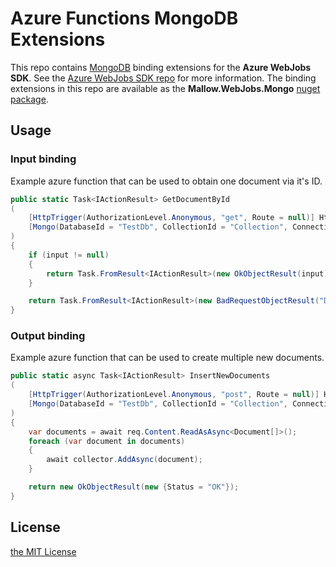 # Azure Functions MongoDB Extensions

This repo contains [MongoDB](https://www.mongodb.com/) binding extensions for the **Azure WebJobs SDK**. See the [Azure WebJobs SDK repo](https://github.com/Azure/azure-webjobs-sdk) for more information. The binding extensions in this repo are available as the **Mallow.WebJobs.Mongo** [nuget package](https://www.nuget.org/packages/Mallow.WebJobs.Mongo/).

## Usage

### Input binding

Example azure function that can be used to obtain one document via it's ID.

```csharp
public static Task<IActionResult> GetDocumentById
(
    [HttpTrigger(AuthorizationLevel.Anonymous, "get", Route = null)] HttpRequest req,
    [Mongo(DatabaseId = "TestDb", CollectionId = "Collection", ConnectionString = "%ConnectionString%", Id = "{Query.id}")] Document input
)
{
    if (input != null)
    {
        return Task.FromResult<IActionResult>(new OkObjectResult(input));
    }

    return Task.FromResult<IActionResult>(new BadRequestObjectResult("Document not found"));
}
```

### Output binding

Example azure function that can be used to create multiple new documents.

```csharp
public static async Task<IActionResult> InsertNewDocuments
(
    [HttpTrigger(AuthorizationLevel.Anonymous, "post", Route = null)] HttpRequestMessage  req,
    [Mongo(DatabaseId = "TestDb", CollectionId = "Collection", ConnectionString = "%MongoConnectionString%")] IAsyncCollector<AsyncCollectorTestDocument> collector
)
{
    var documents = await req.Content.ReadAsAsync<Document[]>();
    foreach (var document in documents)
    {
        await collector.AddAsync(document);
    }

    return new OkObjectResult(new {Status = "OK"});
}
```

## License

[the MIT License](LICENSE)